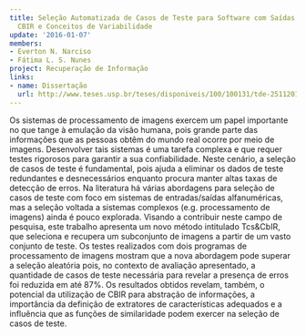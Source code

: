 ```yaml
---
title: Seleção Automatizada de Casos de Teste para Software com Saídas Gráficas Utilizando
  CBIR e Conceitos de Variabilidade
update: '2016-01-07'
members:
- Everton N. Narciso
- Fátima L. S. Nunes
project: Recuperação de Informação
links:
- name: Dissertação
  url: http://www.teses.usp.br/teses/disponiveis/100/100131/tde-25112014-160734/pt-br.php
---
```


Os sistemas de processamento de imagens exercem um papel importante no que tange à emulação da visão humana, pois grande parte das informações que as pessoas obtêm do mundo real ocorre por meio de imagens. Desenvolver tais sistemas é uma tarefa complexa e que requer testes rigorosos para garantir a sua confiabilidade. Neste cenário, a seleção de casos de teste é fundamental, pois ajuda a eliminar os dados de teste redundantes e desnecessários enquanto procura manter altas taxas de detecção de erros. Na literatura há várias abordagens para seleção de casos de teste com foco em sistemas de entradas/saídas alfanuméricas, mas a seleção voltada a sistemas complexos (e.g. processamento de imagens) ainda é pouco explorada. Visando a contribuir neste campo de pesquisa, este trabalho apresenta um novo método intitulado Tcs&CbIR, que seleciona e recupera um subconjunto de imagens a partir de um vasto conjunto de teste. Os testes realizados com dois programas de processamento de imagens mostram que a nova abordagem pode superar a seleção aleatória pois, no contexto de avaliação apresentado, a quantidade de casos de teste necessária para revelar a presença de erros foi reduzida em até 87%. Os resultados obtidos revelam, também, o potencial da utilização de CBIR para abstração de informações, a importância da definição de extratores de características adequados e a influência que as funções de similaridade podem exercer na seleção de casos de teste.
